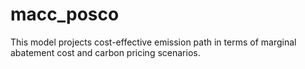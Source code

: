 # macc_posco
This model projects cost-effective emission path in terms of marginal abatement cost and carbon pricing scenarios.
